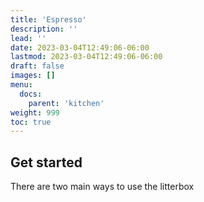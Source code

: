 ```yaml
---
title: 'Espresso'
description: ''
lead: ''
date: 2023-03-04T12:49:06-06:00
lastmod: 2023-03-04T12:49:06-06:00
draft: false
images: []
menu:
  docs:
    parent: 'kitchen'
weight: 999
toc: true
---
```


## Get started

There are two main ways to use the litterbox
